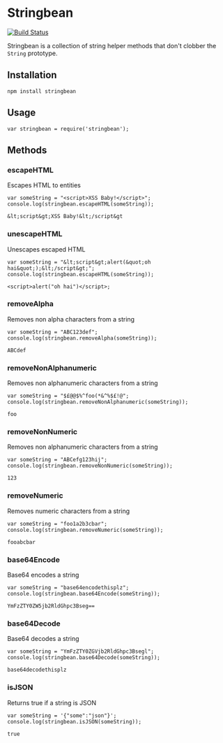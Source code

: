 # Stringbean

[![Build Status](https://secure.travis-ci.org/shapeshed/stringbean.png)](http://travis-ci.org/shapeshed/stringbean)

Stringbean is a collection of string helper methods that don't clobber the `String` prototype. 

## Installation

    npm install stringbean

## Usage

    var stringbean = require('stringbean');

## Methods

### escapeHTML

Escapes HTML to entities

    var someString = "<script>XSS Baby!</script>";
    console.log(stringbean.escapeHTML(someString));

    &lt;script&gt;XSS Baby!&lt;/script&gt

### unescapeHTML

Unescapes escaped HTML

    var someString = "&lt;script&gt;alert(&quot;oh hai&quot;);&lt;/script&gt;";
    console.log(stringbean.escapeHTML(someString));

    <script>alert("oh hai")</script>;

### removeAlpha

Removes non alpha characters from a string

    var someString = "ABC123def";
    console.log(stringbean.removeAlpha(someString));

    ABCdef

### removeNonAlphanumeric

Removes non alphanumeric characters from a string

    var someString = "$£@@$%^foo(*&^%$£!@";
    console.log(stringbean.removeNonAlphanumeric(someString));

    foo

### removeNonNumeric

Removes non alphanumeric characters from a string

    var someString = "ABCefg123hij";
    console.log(stringbean.removeNonNumeric(someString));

    123

### removeNumeric

Removes numeric characters from a string

    var someString = "foo1a2b3cbar";
    console.log(stringbean.removeNumeric(someString));

    fooabcbar

### base64Encode

Base64 encodes a string

    var someString = "base64encodethisplz";
    console.log(stringbean.base64Encode(someString));

    YmFzZTY0ZW5jb2RldGhpc3Bseg==

### base64Decode

Base64 decodes a string

    var someString = "YmFzZTY0ZGVjb2RldGhpc3Bsegl";
    console.log(stringbean.base64Decode(someString));

    base64decodethisplz

### isJSON

Returns true if a string is JSON

    var someString = '{"some":"json"}';
    console.log(stringbean.isJSON(someString));

    true

